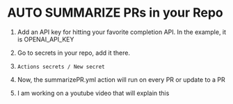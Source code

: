# AUTO SUMMARIZE PRs in your Repo

1. Add an API key for hitting your favorite completion API. In the example, it is OPENAI_API_KEY

2. Go to secrets in your repo, add it there.

3. `Actions secrets / New secret`

4. Now, the summarizePR.yml action will run on every PR or update to a PR

5. I am working on a youtube video that will explain this
